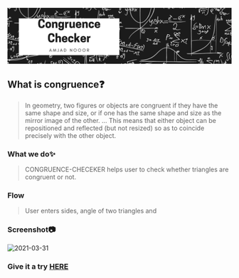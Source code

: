 ![](header.png)

## What is congruence❓
> In geometry, two figures or objects are congruent if they have the same shape and size, or if one has the same shape and size as the mirror image of the other. ... This means that either object can be repositioned and reflected (but not resized) so as to coincide precisely with the other object.

###  What we do✨
> CONGRUENCE-CHECEKER helps user to check whether triangles are congruent or not.

### Flow
> User enters sides, angle of two triangles and 

### Screenshot📷
![2021-03-31](https://user-images.githubusercontent.com/65963997/113111052-63c17480-9225-11eb-911b-e212f55494ae.png)

### Give it a try <a href="https://amjadnoor.github.io/congruence-checker/">HERE</a>

